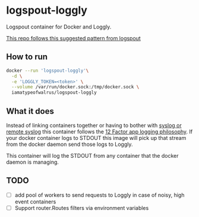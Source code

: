 # logspout-loggly
Logspout container for Docker and Loggly.

[This repo follows this suggested pattern from logspout](https://github.com/gliderlabs/logspout/tree/master/custom)

## How to run

```sh
docker --run 'logspout-loggly'\
  -d \
  -e 'LOGGLY_TOKEN=<token>' \
  --volume /var/run/docker.sock:/tmp/docker.sock \
  iamatypeofwalrus/logspout-loggly
```

## What it does
Instead of linking containers together or having to bother with [syslog or remote syslog](https://www.loggly.com/blog/centralize-logs-docker-containers) this container follows the [12 Factor app logging philosophy](http://12factor.net/logs). If your docker container logs to STDOUT this image will pick up that stream from the docker daemon send those logs to Loggly.

This container will log the STDOUT from any container that the docker daemon is managing.

## TODO
- [ ] add pool of workers to send requests to Loggly in case of noisy, high event containers
- [ ] Support router.Routes filters via environment variables
